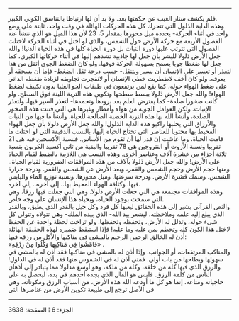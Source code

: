 ------------------------------------------------------------------------

فلم يكشف ستار الغيب عن حكمتها بعد. ولا بد أن لها ارتباطا بالتناسق الكوني
الكبير.  
وهذه الدابة الذلول التي تتحرك كل هذه الحركات الهائلة في وقت واحد، ثابتة
على وضع واحد في أثناء الحركة- يحدده ميل محورها بمقدار 5، 23 لأن هذا
الميل هو الذي تنشأ عنه الفصول الأربعة مع حركة الأرض حول الشمس، والذي لو
اختل في أثناء الحركة لاختلت الفصول التي تترتب عليها دورة النبات بل دورة
الحياة كلها في هذه الحياة الدنيا! والله جعل الأرض ذلولا للبشر بأن جعل
لها جاذبية تشدهم إليها في أثناء حركاتها الكبرى، كما جعل لها ضغطا جويا
يسمح بسهولة الحركة فوقها. ولو كان الضغط الجوي أثقل من هذا لتعذر أو تعسر
على الإنسان أن يسير ويتنقل- حسب درجة ثقل الضغط- فإما أن يسحقه أو يعوقه.
ولو كان أخف لاضطربت خطى الإنسان أو لانفجرت تجاويفه لزيادة ضغطه الذاتي
على ضغط الهواء حوله، كما يقع لمن يرتفعون في طبقات الجو العليا بدون تكييف
لضغط الهواء! والله جعل الأرض ذلولا ببسط سطحها وتكوين هذه التربة اللينة
فوق السطح. ولو كانت صخورا صلدة- كما يفترض العلم بعد برودها وتجمدها-
لتعذر السير فيها، ولتعذر الإنبات. ولكن العوامل الجوية من هواء وأمطار
وغيرها هي التي فتتت هذه الصخور الصلدة، وأنشأ الله بها هذه التربة الخصبة
الصالحة للحياة. وأنشأ ما فيها من النبات والأرزاق التي يحلبها راكبو هذه
الدابة الذلول! والله جعل الأرض ذلولا بأن جعل الهواء المحيط بها محتويا
للعناصر التي تحتاج الحياة إليها، بالنسب الدقيقة التي لو اختلت ما قامت
الحياة، وما عاشت إن قدر لها أن تقوم من الأساس. فنسبة الأكسجين فيه هي 21
تقريبا ونسبة الأزوت أو النتروجين هي 78 تقريبا والبقية من ثاني أكسيد
الكربون بنسبة ثلاثة أجزاء من عشرة آلاف وعناصر أخرى. وهذه النسب هي
اللازمة بالضبط لقيام الحياة على الأرض! والله جعل الأرض ذلولا بآلاف من
هذه الموافقات الضرورية لقيام الحياة.. ومنها حجم الأرض وحجم الشمس والقمر،
وبعد الأرض عن الشمس والقمر. ودرجة حرارة الشمس. وسمك قشرة الأرض. ودرجة
سرعتها. وميل محورها. ونسبة توزيع الماء واليابس فيها. وكثافة الهواء
المحيط بها.. إلى آخره.. إلى آخره.  
وهذه الموافقات مجتمعة هي التي جعلت الأرض ذلولا. وهي التي جعلت فيها رزقا،
وهي التي سمحت بوجود الحياة، وبحياة هذا الإنسان على وجه خاص.  
والنص القرآني يشير إلى هذه الحقائق ليعيها كل فرد وكل جيل بالقدر الذي
يطيق، وبالقدر الذي يبلغ إليه علمه وملاحظته، ليشعر بيد الله- الذي بيده
الملك- وهي تتولاه وتتولى كل شيء حوله، وتذلل له الأرض، وتحفظه وتحفظها.
ولو تراخت لحظة واحدة عن الحفظ لاختل هذا الكون كله وتحطم بمن عليه وما
عليه! فإذا استيقظ ضميره لهذه الحقيقة الهائلة أذن له الخالق الرحمن الرحيم
بالمشي في مناكبها والأكل من رزقه فيها:  
«فَامْشُوا فِي مَناكِبِها وَكُلُوا مِنْ رِزْقِهِ» .  
والمناكب المرتفعات، أو الجوانب. وإذا أذن له بالمشي في مناكبها فقد أذن له
بالمشي في سهولها وبطاحها من باب أولى. فمتى أذن له في الشموس منها فقد أذن
له في الذلول! والرزق الذي فيها كله من خلقه، وكله من ملكه، وهو أوسع
مدلولا مما يتبادر إلى أذهان الناس من كلمة الرزق. فليس هو المال الذي يجده
أحدهم في يده، ليحصل به على حاجياته ومتاعه. إنما هو كل ما أودعه الله هذه
الأرض، من أسباب الرزق ومكوناته. وهي في الأصل ترجع إلى طبيعة تكوين الأرض
من عناصرها التي

------------------------------------------------------------------------

الجزء: 6 ¦ الصفحة: 3638
